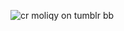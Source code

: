  ![cr moliqy on tumblr](https://i.pinimg.com/736x/c1/74/d4/c174d4d751e62a507b600a68c40a9a62.jpg)
 bb
